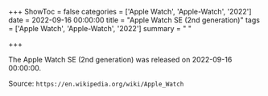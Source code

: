 +++
ShowToc = false
categories = ['Apple Watch', 'Apple-Watch', '2022']
date = 2022-09-16 00:00:00
title = "Apple Watch SE (2nd generation)"
tags = ['Apple Watch', 'Apple-Watch', '2022']
summary = " "

+++

The Apple Watch SE (2nd generation) was released on 2022-09-16 00:00:00.

Source: `https://en.wikipedia.org/wiki/Apple_Watch`


